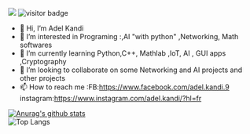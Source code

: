 ![](https://komarev.com/ghpvc/?username=your-github-username&color=green) ![visitor badge](https://visitor-badge.glitch.me/badge?page_id=jwenjian.visitor-badge)


- 👋 Hi, I’m Adel Kandi
- 👀 I’m interested in Programing :,AI "with python" ,Networking, Math softwares 
- 🌱 I’m currently learning Python,C++, Mathlab ,IoT, AI , GUI apps ,Cryptography
- 💞️ I’m looking to collaborate on some Networking and AI projects and other projects
- 📫 How to reach me :FB:https://www.facebook.com/adel.kandi.9
instagram:https://www.instagram.com/adel.kandi/?hl=fr

<!---
SDHIGHway/SDHIGHway is a ✨ special ✨ repository because its `README.md` (this file) appears on your GitHub profile.
You can click the Preview link to take a look at your changes.
--->
[![Anurag's github stats](https://github-readme-stats.vercel.app/api?username=adelkandi&theme=gruvbox)](https://github.com/adelkandi/github-readme-stats)  
![Top Langs](https://github-readme-stats.vercel.app/api/top-langs/?username=adelkandi&layout=compact&theme=gruvbox)
